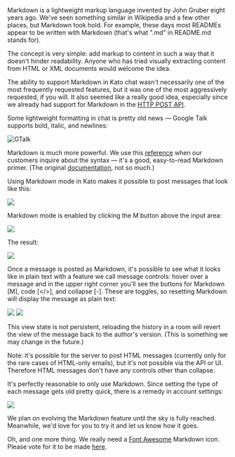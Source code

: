 Markdown is a lightweight markup language invented by John Gruber eight years ago. We've seen something similar in Wikipedia and a few other places, but Markdown took hold. For example, these days most READMEs appear to be written with Markdown (that's what ".md" in README.md stands for).

The concept is very simple: add markup to content in such a way that it doesn't hinder readability. Anyone who has tried visually extracting content from HTML or XML documents would welcome the idea.

The ability to support Markdown in Kato chat wasn't necessarily one of the most frequently requested features, but it was one of the most aggressively requested, if you will. It also seemed like a really good idea, especially since we already had support for Markdown in the [HTTP POST API](https://github.com/kato-im/documents/blob/master/POST%20API.md).

Some lightweight formatting in chat is pretty old news — Google Talk supports bold, italic, and newlines:

![GTalk](https://s3.amazonaws.com/kato-share/ac57fe84ea42270951b6f5f4659ce367c22fffdedb0aaf270a14575a3d3a537/clip.png)

Markdown is much more powerful. We use this [reference](https://github.com/fletcher/MultiMarkdown/blob/master/Documentation/Markdown%20Syntax.md) when our customers inquire about the syntax — it's a good, easy-to-read Markdown primer. (The original [documentation](http://daringfireball.net/projects/markdown/), not so much.)

Using Markdown mode in Kato makes it possible to post messages that look like this:

![](https://s3.amazonaws.com/kato-share/faf87cd364ebc679916c4dd6791d4d29b57f515f93ce15b7f0ee89311f88b36/clip.png)

Markdown mode is enabled by clicking the M button above the input area:

![](https://s3.amazonaws.com/kato-share/d752fff0363dc6d6ba5635f1f8097be8b8d39ce440438384be3b8170347e120/clip.png)

The result:

![](https://s3.amazonaws.com/kato-share/a633dcf3ac070b57b07c935240825b3c9a57beb63422945171eef4e8d8f62b8/clip.png)

Once a message is posted as Markdown, it's possible to see what it looks like in plain text with a feature we call message controls: hover over a message and in the upper right corner you'll see the buttons for Markdown [M], code [</>], and collapse [-]. These are toggles, so resetting Markdown will display the message as plain text:

![](https://s3.amazonaws.com/kato-share/8591fca088fa273b533755b4fc96052a5ea8ae92468e691a69745e24e8f733f3/clip.png)
![](https://s3.amazonaws.com/kato-share/9099774be4fb2b52aae7e7ed6eb050d9ec0dd7bb1191bd689202a959c50f9473/clip.png)

This view state is not persistent, reloading the history in a room will revert the view of the message back to the author's version. (This is something we may change in the future.)

Note: it's possible for the server to post HTML messages (currently only for the rare cases of HTML-only emails), but it's not possible via the API or UI. Therefore HTML messages don't have any controls other than collapse.

It's perfectly reasonable to only use Markdown. Since setting the type of each message gets old pretty quick, there is a remedy in account settings:

![](https://s3.amazonaws.com/kato-share/f32505a3d20f16926e582510914fa46573051a89f870b307ce3799267e0c0d5f/clip.png)

We plan on evolving the Markdown feature until the sky is fully reached. Meanwhile, we'd love for you to try it and let us know how it goes.

Oh, and one more thing. We really need a [Font Awesome](http://fortawesome.github.io/Font-Awesome/) Markdown icon. Please vote for it to be made [here](https://github.com/FortAwesome/Font-Awesome/issues/1557).
